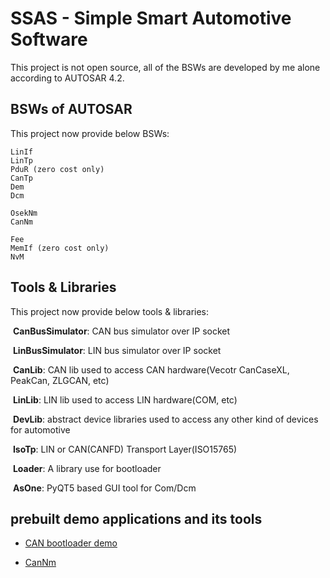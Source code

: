 # SSAS - Simple Smart Automotive Software

This project is not open source, all of the BSWs are developed by me alone according to AUTOSAR 4.2. 

## BSWs of AUTOSAR

This project now provide below BSWs:

	LinIf
	LinTp
	PduR (zero cost only)
	CanTp
	Dem
	Dcm
	
	OsekNm
	CanNm
	
	Fee
	MemIf (zero cost only)
	NvM

## Tools & Libraries

This project now provide below tools & libraries:

​	**CanBusSimulator**: CAN bus simulator over IP socket

​	**LinBusSimulator**: LIN bus simulator over IP socket

​	**CanLib**: CAN lib used to access CAN hardware(Vecotr CanCaseXL, PeakCan, ZLGCAN, etc)

​	**LinLib**: LIN lib used to access LIN hardware(COM, etc)

​	**DevLib**: abstract device libraries used to access any other kind of devices for automotive

​	**IsoTp**: LIN or CAN(CANFD) Transport Layer(ISO15765)

​	**Loader**: A library use for bootloader

​	**AsOne**: PyQT5 based GUI tool for Com/Dcm


## prebuilt demo applications and its tools

* [CAN bootloader demo](examples/CAN-BOOTLOADER.md)

* [CanNm](examples/CanNm.md)

